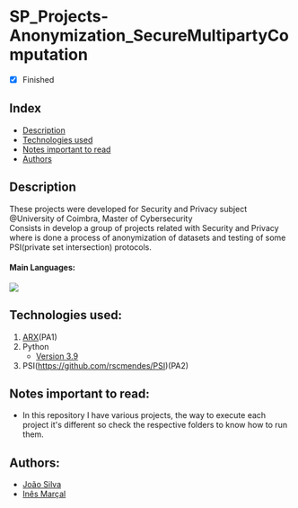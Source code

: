 # SP_Projects-Anonymization_SecureMultipartyComputation

- [x] Finished

## Index
- [Description](#description)
- [Technologies used](#technologies-used)
- [Notes important to read](#notes-important-to-read)
- [Authors](#authors)

## Description
These projects were developed for Security and Privacy subject @University of Coimbra, Master of Cybersecurity <br>
Consists in develop a group of projects related with Security and Privacy where is done a process of anonymization of datasets and testing of some PSI(private set intersection) protocols.

#### Main Languages:
![](https://img.shields.io/badge/Python-333333?style=flat&logo=python&logoColor=4F74DA)

## Technologies used:
1. [ARX](https://arx.deidentifier.org/downloads/)(PA1)
2. Python
    - [Version 3.9](https://www.python.org/downloads/release/python-390/)
3. PSI(https://github.com/rscmendes/PSI)(PA2)


## Notes important to read:
   - In this repository I have various projects, the way to execute each project it's different so check the respective folders to know how to run them.

## Authors:
- [João Silva](https://github.com/joaosilva21)
- [Inês Marçal](https://github.com/inesmarcal)
